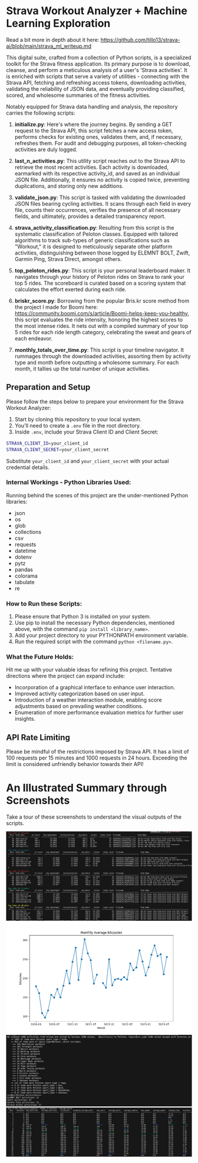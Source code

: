 # Strava Workout Analyzer + Machine Learning Exploration

Read a bit more in depth about it here: https://github.com/tillo13/strava-ai/blob/main/strava_ml_writeup.md 

This digital suite, crafted from a collection of Python scripts, is a specialized toolkit for the Strava fitness application. Its primary purpose is to download, cleanse, and perform a meticulous analysis of a user's ‘Strava activities’. It is enriched with scripts that serve a variety of utilities - connecting with the Strava API, fetching and refreshing access tokens, downloading activities, validating the reliability of JSON data, and eventually providing classified, scored, and wholesome summaries of the fitness activities.

Notably equipped for Strava data handling and analysis, the repository carries the following scripts:

1. **initialize.py**: 
Here's where the journey begins. By sending a GET request to the Strava API, this script fetches a new access token, performs checks for existing ones, validates them, and, if necessary, refreshes them. For audit and debugging purposes, all token-checking activities are duly logged.

2. **last_n_activities.py**: 
This utility script reaches out to the Strava API to retrieve the most recent activities. Each activity is downloaded, earmarked with its respective activity_id, and saved as an individual JSON file. Additionally, it ensures no activity is copied twice, preventing duplications, and storing only new additions.

3. **validate_json.py**: 
This script is tasked with validating the downloaded JSON files bearing cycling activities. It scans through each field in every file, counts their occurrences, verifies the presence of all necessary fields, and ultimately, provides a detailed transparency report.

4. **strava_activity_classification.py**: 
Resulting from this script is the systematic classification of Peloton classes. Equipped with tailored algorithms to track sub-types of generic classifications such as "Workout," it is designed to meticulously separate other platform activities, distinguishing between those logged by ELEMNT BOLT, Zwift, Garmin Ping, Strava Direct, amongst others.

5. **top_peloton_rides.py**: 
This script is your personal leaderboard maker. It navigates through your history of Peloton rides on Strava to rank your top 5 rides. The scoreboard is curated based on a scoring system that calculates the effort exerted during each ride.

6. **briskr_score.py**: 
Borrowing from the popular Bris.kr score method from the project I made for Boomi here: https://community.boomi.com/s/article/Boomi-helps-keep-you-healthy, this script evaluates the ride intensity, honoring the highest scores to the most intense rides. It nets out with a compiled summary of your top 5 rides for each ride length category, celebrating the sweat and gears of each endeavor.

7. **monthly_totals_over_time.py**: 
This script is your timeline navigator. It rummages through the downloaded activities, assorting them by activity type and month before outputting a wholesome summary. For each month, it tallies up the total number of unique activities.

## Preparation and Setup
Please follow the steps below to prepare your environment for the Strava Workout Analyzer:

1. Start by cloning this repository to your local system.
2. You'll need to create a `.env` file in the root directory.
3. Inside `.env`, include your Strava Client ID and Client Secret:

```sh
STRAVA_CLIENT_ID=your_client_id
STRAVA_CLIENT_SECRET=your_client_secret
```
Substitute `your_client_id` and `your_client_secret` with your actual credential details.

### Internal Workings - Python Libraries Used:
Running behind the scenes of this project are the under-mentioned Python libraries:
- json
- os
- glob
- collections
- csv
- requests
- datetime
- dotenv
- pytz
- pandas
- colorama
- tabulate
- re

### How to Run these Scripts:
1. Please ensure that Python 3 is installed on your system.
2. Use pip to install the necessary Python dependencies, mentioned above, with the command `pip install <library_name>`.
3. Add your project directory to your PYTHONPATH environment variable.
4. Run the required script with the command `python <filename.py>`.

### What the Future Holds:
Hit me up with your valuable ideas for refining this project. Tentative directions where the project can expand include:
- Incorporation of a graphical interface to enhance user interaction.
- Improved activity categorization based on user input.
- Introduction of a weather interaction module, enabling score adjustments based on prevailing weather conditions.
- Enumeration of more performance evaluation metrics for further user insights.

## API Rate Limiting
Please be mindful of the restrictions imposed by Strava API. It has a limit of 100 requests per 15 minutes and 1000 requests in 24 hours. Exceeding the limit is considered unfriendly behavior towards their API!

# An Illustrated Summary through Screenshots

Take a tour of these screenshots to understand the visual outputs of the scripts.

![Top Rides](./images/top_rides.png)
![Average KJ](./images/avg_kj.png)
![Classification of Strava rides](./images/strava_activity_classification.png)
![When you workout](./images/when_you_workout.png)